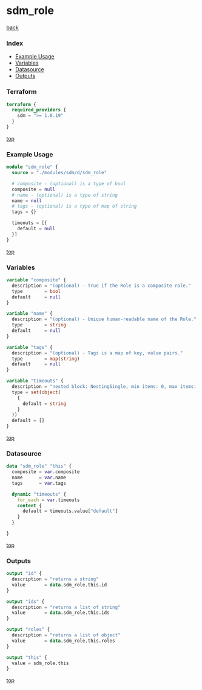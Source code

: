 # sdm_role

[back](../sdm.md)

### Index

- [Example Usage](#example-usage)
- [Variables](#variables)
- [Datasource](#datasource)
- [Outputs](#outputs)

### Terraform

```terraform
terraform {
  required_providers {
    sdm = ">= 1.0.19"
  }
}
```

[top](#index)

### Example Usage

```terraform
module "sdm_role" {
  source = "./modules/sdm/d/sdm_role"

  # composite - (optional) is a type of bool
  composite = null
  # name - (optional) is a type of string
  name = null
  # tags - (optional) is a type of map of string
  tags = {}

  timeouts = [{
    default = null
  }]
}
```

[top](#index)

### Variables

```terraform
variable "composite" {
  description = "(optional) - True if the Role is a composite role."
  type        = bool
  default     = null
}

variable "name" {
  description = "(optional) - Unique human-readable name of the Role."
  type        = string
  default     = null
}

variable "tags" {
  description = "(optional) - Tags is a map of key, value pairs."
  type        = map(string)
  default     = null
}

variable "timeouts" {
  description = "nested block: NestingSingle, min items: 0, max items: 0"
  type = set(object(
    {
      default = string
    }
  ))
  default = []
}
```

[top](#index)

### Datasource

```terraform
data "sdm_role" "this" {
  composite = var.composite
  name      = var.name
  tags      = var.tags

  dynamic "timeouts" {
    for_each = var.timeouts
    content {
      default = timeouts.value["default"]
    }
  }

}
```

[top](#index)

### Outputs

```terraform
output "id" {
  description = "returns a string"
  value       = data.sdm_role.this.id
}

output "ids" {
  description = "returns a list of string"
  value       = data.sdm_role.this.ids
}

output "roles" {
  description = "returns a list of object"
  value       = data.sdm_role.this.roles
}

output "this" {
  value = sdm_role.this
}
```

[top](#index)